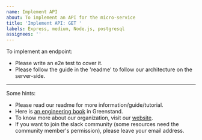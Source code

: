 ```yaml
---
name: Implement API
about: To implement an API for the micro-service
title: 'Implement API: GET '
labels: Express, medium, Node.js, postgresql
assignees: ''
---
```


To implement an endpoint:

- Please write an e2e test to cover it.
- Please follow the guide in the 'readme' to follow our architecture on the server-side.

---

Some hints:

- Please read our readme for more information/guide/tutorial.
- Here is [an engineering book](https://greenstand.gitbook.io/engineering/) in Greenstand.
- To know more about our organization, visit our [website](https://greenstand.org).
- If you want to join the slack community (some resources need the community member's permission), please leave your email address.
